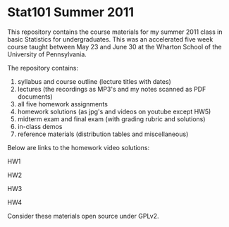 Stat101 Summer 2011
===================

This repository contains the course materials for my summer 2011 class in basic Statistics for undergraduates. This was an accelerated five week course taught between May 23 and June 30 at the Wharton School of the University of Pennsylvania.

The repository contains:

1) syllabus and course outline (lecture titles with dates)
2) lectures (the recordings as MP3's and my notes scanned as PDF documents)
3) all five homework assignments
4) homework solutions (as jpg's and videos on youtube except HW5)
5) midterm exam and final exam (with grading rubric and solutions)
6) in-class demos
7) reference materials (distribution tables and miscellaneous)

Below are links to the homework video solutions:

HW1


HW2


HW3


HW4


Consider these materials open source under GPLv2.

